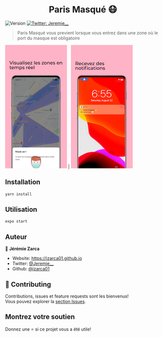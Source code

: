 <h1 align="center">Paris Masqué 😷</h1>
<p>
  <img alt="Version" src="https://img.shields.io/badge/version-0.0.3-blue.svg?cacheSeconds=2592000" />
  <a href="https://twitter.com/Jeremie__" target="_blank">
    <img alt="Twitter: Jeremie__" src="https://img.shields.io/twitter/follow/Jeremie__.svg?style=social" />
  </a>
</p>

> Paris Masqué vous previent lorsque vous entrez dans une zone où le port du masque est obligatoire

![Visualisez les zones en temps réel](screenshots/image2.png)  |  ![Recevez des notifications](screenshots/image3.png "image3")


## Installation

```sh
yarn install
```

## Utilisation

```sh
expo start
```

## Auteur

👤 **Jérémie Zarca**

* Website: https://jzarca01.github.io
* Twitter: [@Jeremie\_\_](https://twitter.com/Jeremie\_\_)
* Github: [@jzarca01](https://github.com/jzarca01)

## 🤝 Contributing

Contributions, issues et feature requests sont les bienvenus!
<br />Vous pouvez explorer la [section Issues](https://github.com/jzarca01/paris-masque/issues).

## Montrez votre soutien

Donnez une ⭐️ si ce projet vous a été utile!
